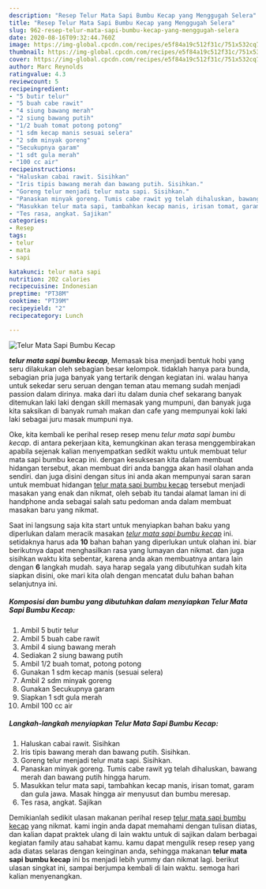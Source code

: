 ```yaml
---
description: "Resep Telur Mata Sapi Bumbu Kecap yang Menggugah Selera"
title: "Resep Telur Mata Sapi Bumbu Kecap yang Menggugah Selera"
slug: 962-resep-telur-mata-sapi-bumbu-kecap-yang-menggugah-selera
date: 2020-08-16T09:32:44.760Z
image: https://img-global.cpcdn.com/recipes/e5f84a19c512f31c/751x532cq70/telur-mata-sapi-bumbu-kecap-foto-resep-utama.jpg
thumbnail: https://img-global.cpcdn.com/recipes/e5f84a19c512f31c/751x532cq70/telur-mata-sapi-bumbu-kecap-foto-resep-utama.jpg
cover: https://img-global.cpcdn.com/recipes/e5f84a19c512f31c/751x532cq70/telur-mata-sapi-bumbu-kecap-foto-resep-utama.jpg
author: Marc Reynolds
ratingvalue: 4.3
reviewcount: 5
recipeingredient:
- "5 butir telur"
- "5 buah cabe rawit"
- "4 siung bawang merah"
- "2 siung bawang putih"
- "1/2 buah tomat potong potong"
- "1 sdm kecap manis sesuai selera"
- "2 sdm minyak goreng"
- "Secukupnya garam"
- "1 sdt gula merah"
- "100 cc air"
recipeinstructions:
- "Haluskan cabai rawit. Sisihkan"
- "Iris tipis bawang merah dan bawang putih. Sisihkan."
- "Goreng telur menjadi telur mata sapi. Sisihkan."
- "Panaskan minyak goreng. Tumis cabe rawit yg telah dihaluskan, bawang merah dan bawang putih hingga harum."
- "Masukkan telur mata sapi, tambahkan kecap manis, irisan tomat, garam dan gula jawa. Masak hingga air menyusut dan bumbu meresap."
- "Tes rasa, angkat. Sajikan"
categories:
- Resep
tags:
- telur
- mata
- sapi

katakunci: telur mata sapi 
nutrition: 202 calories
recipecuisine: Indonesian
preptime: "PT38M"
cooktime: "PT39M"
recipeyield: "2"
recipecategory: Lunch

---
```



![Telur Mata Sapi Bumbu Kecap](https://img-global.cpcdn.com/recipes/e5f84a19c512f31c/751x532cq70/telur-mata-sapi-bumbu-kecap-foto-resep-utama.jpg)

<b><i>telur mata sapi bumbu kecap</i></b>, Memasak bisa menjadi bentuk hobi yang seru dilakukan oleh sebagian besar kelompok. tidaklah hanya para bunda, sebagian pria juga banyak yang tertarik dengan kegiatan ini. walau hanya untuk sekedar seru seruan dengan teman atau memang sudah menjadi passion dalam dirinya. maka dari itu dalam dunia chef sekarang banyak ditemukan laki laki dengan skill memasak yang mumpuni, dan banyak juga kita saksikan di banyak rumah makan dan cafe yang mempunyai koki laki laki sebagai juru masak mumpuni nya.

Oke, kita kembali ke perihal resep resep menu <i>telur mata sapi bumbu kecap</i>. di antara pekerjaan kita, kemungkinan akan terasa menggembirakan apabila sejenak kalian menyempatkan sedikit waktu untuk membuat telur mata sapi bumbu kecap ini. dengan kesuksesan kita dalam membuat hidangan tersebut, akan membuat diri anda bangga akan hasil olahan anda sendiri. dan juga disini dengan situs ini anda akan mempunyai saran saran untuk membuat hidangan <u>telur mata sapi bumbu kecap</u> tersebut menjadi masakan yang enak dan nikmat, oleh sebab itu tandai alamat laman ini di handphone anda sebagai salah satu pedoman anda dalam membuat masakan baru yang nikmat.




Saat ini langsung saja kita start untuk menyiapkan bahan baku yang diperlukan dalam meracik masakan <u><i>telur mata sapi bumbu kecap</i></u> ini. setidaknya harus ada <b>10</b> bahan bahan yang diperlukan untuk olahan ini. biar berikutnya dapat menghasilkan rasa yang lumayan dan nikmat. dan juga sisihkan waktu kita sebentar, karena anda akan membuatnya antara lain dengan <b>6</b> langkah mudah. saya harap segala yang dibutuhkan sudah kita siapkan disini, oke mari kita olah dengan mencatat dulu bahan bahan selanjutnya ini.

<!--inarticleads1-->

##### Komposisi dan bumbu yang dibutuhkan dalam menyiapkan Telur Mata Sapi Bumbu Kecap:

1. Ambil 5 butir telur
1. Ambil 5 buah cabe rawit
1. Ambil 4 siung bawang merah
1. Sediakan 2 siung bawang putih
1. Ambil 1/2 buah tomat, potong potong
1. Gunakan 1 sdm kecap manis (sesuai selera)
1. Ambil 2 sdm minyak goreng
1. Gunakan Secukupnya garam
1. Siapkan 1 sdt gula merah
1. Ambil 100 cc air




<!--inarticleads2-->

##### Langkah-langkah menyiapkan Telur Mata Sapi Bumbu Kecap:

1. Haluskan cabai rawit. Sisihkan
1. Iris tipis bawang merah dan bawang putih. Sisihkan.
1. Goreng telur menjadi telur mata sapi. Sisihkan.
1. Panaskan minyak goreng. Tumis cabe rawit yg telah dihaluskan, bawang merah dan bawang putih hingga harum.
1. Masukkan telur mata sapi, tambahkan kecap manis, irisan tomat, garam dan gula jawa. Masak hingga air menyusut dan bumbu meresap.
1. Tes rasa, angkat. Sajikan




Demikianlah sedikit ulasan makanan perihal resep <u>telur mata sapi bumbu kecap</u> yang nikmat. kami ingin anda dapat memahami dengan tulisan diatas, dan kalian dapat praktek ulang di lain waktu untuk di sajikan dalam berbagai kegiatan family atau sahabat kamu. kamu dapat mengulik resep resep yang ada diatas selaras dengan keinginan anda, sehingga makanan <b>telur mata sapi bumbu kecap</b> ini bs menjadi lebih yummy dan nikmat lagi. berikut ulasan singkat ini, sampai berjumpa kembali di lain waktu. semoga hari kalian menyenangkan.
